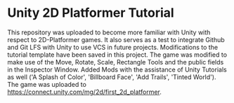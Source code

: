 # Unity 2D Platformer Tutorial

This repository was uploaded to become more familiar with Unity with respect to 2D-Platformer games. 
It also serves as a test to integrate Github and Git LFS with Unity to use VCS in future projects.
Modifications to the tutorial template have been saved in this project. The game was modified to make use of 
the Move, Rotate, Scale, Rectangle Tools and the public fields in the Inspector Window. 
Added Mods with the assistance of Unity Tutorials as well ('A Splash of Color', 'Billboard Face', 'Add Trails', 'Tinted World'). The game was uploaded to https://connect.unity.com/mg/2d/first_2d_platformer. 
